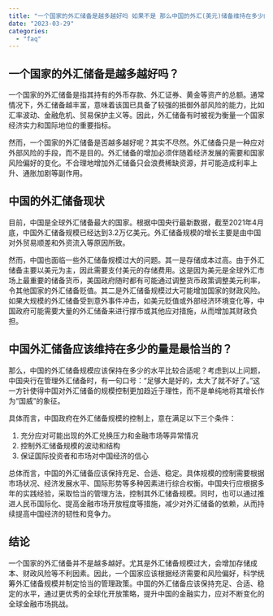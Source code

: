```yaml
---
title: "一个国家的外汇储备是越多越好吗 如果不是 那么中国的外汇(美元)储备维持在多少的量是最恰当的"
date: "2023-03-29"
categories: 
  - "faq"
---
```


## 一个国家的外汇储备是越多越好吗？

一个国家的外汇储备是指其持有的外币存款、外汇证券、黄金等资产的总额。通常情况下，外汇储备越丰富，意味着该国已具备了较强的抵御外部风险的能力，比如汇率波动、金融危机、贸易保护主义等。因此，外汇储备有时被视为衡量一个国家经济实力和国际地位的重要指标。

然而，一个国家的外汇储备是否越多越好呢？其实不尽然。外汇储备只是一种应对外部风险的手段，而不是目的。外汇储备的增加必须伴随着经济发展的需要和国家风险偏好的变化。不合理地增加外汇储备只会浪费稀缺资源，并可能造成利率上升、通胀加剧等副作用。

## 中国的外汇储备现状

目前，中国是全球外汇储备最大的国家。根据中国央行最新数据，截至2021年4月底，中国外汇储备规模已经达到3.2万亿美元。外汇储备规模的增长主要是由中国对外贸易顺差和外资流入等原因所致。

然而，中国也面临一些外汇储备规模过大的问题。其一是存储成本过高。由于外汇储备主要以美元为主，因此需要支付美元的存储费用。这是因为美元是全球外汇市场上最重要的储备货币，美国政府随时都有可能通过调整货币政策调整美元利率，令其他国家的外汇储备贬值。其二是外汇储备规模过大可能增加国家的财政风险。如果大规模的外汇储备受到意外事件冲击，如美元贬值或外部经济环境变化等，中国政府可能需要大量的外汇储备来进行撑市或其他应对措施，从而增加其财政负担。

## 中国外汇储备应该维持在多少的量是最恰当的？

那么，中国的外汇储备规模应该保持在多少的水平比较合适呢？考虑到以上问题，中国央行在管理外汇储备时，有一句口号：“足够大是好的，太大了就不好了。”这一方针使得中国对外汇储备的规模控制更加趋近于理性，而不是单纯地将其增长作为“国威”的象征。

具体而言，中国政府在外汇储备规模的控制上，意在满足以下三个条件：

1. 充分应对可能出现的外汇兑换压力和金融市场等异常情况
2. 控制外汇储备规模的波动和结构
3. 保证国际投资者和市场对中国经济的信心

总体而言，中国的外汇储备应该保持充足、合适、稳定。具体规模的控制需要根据市场状况、经济发展水平、国际形势等多种因素进行综合权衡。中国央行应根据多年的实践经验，采取恰当的管理方法，控制其外汇储备规模。同时，也可以通过推进人民币国际化、提高金融市场开放程度等措施，减少对外汇储备的依赖，从而持续提高中国经济的韧性和竞争力。

## 结论

一个国家的外汇储备并不是越多越好。尤其是外汇储备规模过大，会增加存储成本、财政风险等不利因素。因此，一个国家应该根据经济需要和风险偏好，科学统筹外汇储备规模并制定恰当的管理政策。中国的外汇储备应该保持充足、合适、稳定的水平，通过更优秀的全球化开放策略，提升中国的金融实力，应对不断变化的全球金融市场挑战。
